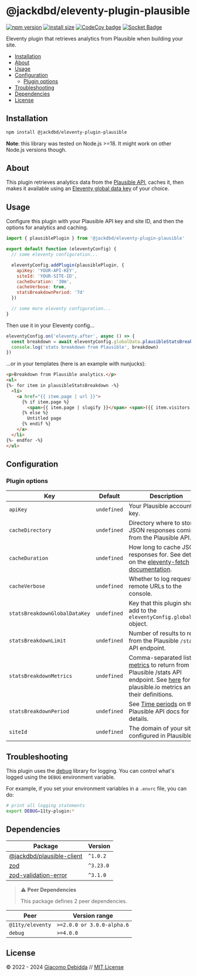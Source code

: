 # @jackdbd/eleventy-plugin-plausible

[![npm version](https://badge.fury.io/js/@jackdbd%2Feleventy-plugin-plausible.svg)](https://badge.fury.io/js/@jackdbd%2Feleventy-plugin-plausible)
[![install size](https://packagephobia.com/badge?p=@jackdbd/eleventy-plugin-plausible)](https://packagephobia.com/result?p=@jackdbd/eleventy-plugin-plausible)
[![CodeCov badge](https://codecov.io/gh/jackdbd/undici/graph/badge.svg?token=BpFF8tmBYS)](https://app.codecov.io/gh/jackdbd/undici?flags%5B0%5D=eleventy-plugin-plausible)
[![Socket Badge](https://socket.dev/api/badge/npm/package/@jackdbd/eleventy-plugin-plausible)](https://socket.dev/npm/package/@jackdbd/eleventy-plugin-plausible)

Eleventy plugin that retrieves analytics from Plausible when building your site.

- [Installation](#installation)
- [About](#about)
- [Usage](#usage)
- [Configuration](#configuration)
  - [Plugin options](#plugin-options)
- [Troubleshooting](#troubleshooting)
- [Dependencies](#dependencies)
- [License](#license)

## Installation

```sh
npm install @jackdbd/eleventy-plugin-plausible
```

**Note**: this library was tested on Node.js >=18. It might work on other Node.js versions though.

## About

This plugin retrieves analytics data from the [Plausible API](https://plausible.io/docs/stats-api), caches it, then makes it available using an [Eleventy global data key](https://www.11ty.dev/docs/data-global-custom/) of your choice.

## Usage

Configure this plugin with your Plausible API key and site ID, and then the options for analytics and caching.

```js
import { plausiblePlugin } from '@jackdbd/eleventy-plugin-plausible'

export default function (eleventyConfig) {
  // some eleventy configuration...

  eleventyConfig.addPlugin(plausiblePlugin, {
    apiKey: 'YOUR-API-KEY',
    siteId: 'YOUR-SITE-ID',
    cacheDuration: '30m',
    cacheVerbose: true,
    statsBreakdownPeriod: '7d'
  })

  // some more eleventy configuration...
}
```

Then use it in your Eleventy config...

```js
eleventyConfig.on('eleventy.after', async () => {
  const breakdown = await eleventyConfig.globalData.plausibleStatsBreakdown()
  console.log('stats breakdown from Plausible', breakdown)
})
```

...or in your templates (here is an example with nunjucks):

```html
<p>Breakdown from Plausible analytics.</p>
<ul>
{%- for item in plausibleStatsBreakdown -%}
  <li>
    <a href="{{ item.page | url }}">
      {% if item.page %}
        <span>{{ item.page | slugify }}</span> <span>({{ item.visitors }} visitors)</span>
      {% else %}
        Untitled page
      {% endif %}
    </a>
  </li>
{%- endfor -%}
</ul>
```

## Configuration

### Plugin options

| Key | Default | Description |
|---|---|---|
| `apiKey` | `undefined` | Your Plausible account API key. |
| `cacheDirectory` | `undefined` | Directory where to store JSON responses coming from the Plausible API. |
| `cacheDuration` | `undefined` | How long to cache JSON responses for. See details on the [eleventy-fetch documentation](https://www.11ty.dev/docs/plugins/fetch/#change-the-cache-duration). |
| `cacheVerbose` | `undefined` | Whether to log requested remote URLs to the console. |
| `statsBreakdownGlobalDataKey` | `undefined` | Key that this plugin should add to the `eleventyConfig.globalData` object. |
| `statsBreakdownLimit` | `undefined` | Number of results to return from the Plausible `/stats` API endpoint. |
| `statsBreakdownMetrics` | `undefined` | Comma-separated list of [metrics](https://plausible.io/docs/stats-api#metrics) to return from the Plausible /stats API endpoint. See [here](https://plausible.io/docs/metrics-definitions) for all plausible.io metrics and their definitions. |
| `statsBreakdownPeriod` | `undefined` | See [Time periods](https://plausible.io/docs/stats-api#time-periods) on the Plausible API docs for details. |
| `siteId` | `undefined` | The domain of your site as configured in Plausible. |

## Troubleshooting

This plugin uses the [debug](https://github.com/debug-js/debug) library for logging.
You can control what's logged using the `DEBUG` environment variable.

For example, if you set your environment variables in a `.envrc` file, you can do:

```sh
# print all logging statements
export DEBUG=11ty-plugin:*
```

## Dependencies

| Package | Version |
|---|---|
| [@jackdbd/plausible-client](https://www.npmjs.com/package/@jackdbd/plausible-client) | `^1.0.2` |
| [zod](https://www.npmjs.com/package/zod) | `^3.23.0` |
| [zod-validation-error](https://www.npmjs.com/package/zod-validation-error) | `^3.1.0` |

> ⚠️ **Peer Dependencies**
>
> This package defines 2 peer dependencies.

| Peer | Version range |
|---|---|
| `@11ty/eleventy` | `>=2.0.0 or 3.0.0-alpha.6` |
| `debug` | `>=4.0.0` |

## License

&copy; 2022 - 2024 [Giacomo Debidda](https://www.giacomodebidda.com/) // [MIT License](https://spdx.org/licenses/MIT.html)
